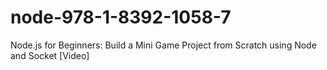 # node-978-1-8392-1058-7
Node.js for Beginners: Build a Mini Game Project from Scratch using Node and Socket [Video]
